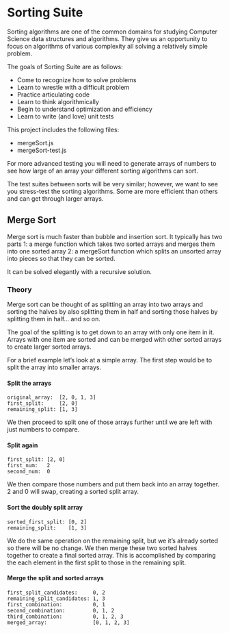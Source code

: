 # Sorting Suite

Sorting algorithms are one of the common domains for studying Computer Science data structures and algorithms. They give us an opportunity to focus on algorithms of various complexity all solving a relatively simple problem.

The goals of Sorting Suite are as follows:
 - Come to recognize how to solve problems
 - Learn to wrestle with a difficult problem 
 - Practice articulating code
 - Learn to think algorithmically
 - Begin to understand optimization and efficiency
 - Learn to write (and love) unit tests

This project includes the following files:
 - mergeSort.js
 - mergeSort-test.js


For more advanced testing you will need to generate arrays of numbers to see how large of an array your different sorting algorithms can sort.

The test suites between sorts will be very similar; however, we want to see you stress-test the sorting algorithms. Some are more efficient than others and can get through larger arrays. 


## Merge Sort
Merge sort is much faster than bubble and insertion sort. It typically has two parts 1: a merge function which takes two sorted arrays and merges them into one sorted array 2: a mergeSort function which splits an unsorted array into pieces so that they can be sorted.

It can be solved elegantly with a recursive solution.

### Theory

Merge sort can be thought of as splitting an array into two arrays and sorting the halves by also splitting them in half and sorting those halves by splitting them in half… and so on.

The goal of the splitting is to get down to an array with only one item in it. Arrays with one item are sorted and can be merged with other sorted arrays to create larger sorted arrays.

For a brief example let’s look at a simple array. The first step would be to split the array into smaller arrays.

#### Split the arrays
```
original_array:  [2, 0, 1, 3]
first_split:     [2, 0]
remaining_split: [1, 3]
```
We then proceed to split one of those arrays further until we are left with just numbers to compare.

#### Split again
```
first_split: [2, 0]
first_num:   2
second_num:  0
```
We then compare those numbers and put them back into an array together. 2 and 0 will swap, creating a sorted split array.

#### Sort the doubly split array
```
sorted_first_split: [0, 2]
remaining_split:    [1, 3]
```
We do the same operation on the remaining split, but we it’s already sorted so there will be no change. We then merge these two sorted halves together to create a final sorted array. This is accomplished by comparing the each element in the first split to those in the remaining split.

#### Merge the split and sorted arrays
```
first_split_candidates:     0, 2
remaining_split_candidates: 1, 3
first_combination:          0, 1
second_combination:         0, 1, 2
third_combination:          0, 1, 2, 3
merged_array:               [0, 1, 2, 3]
```
